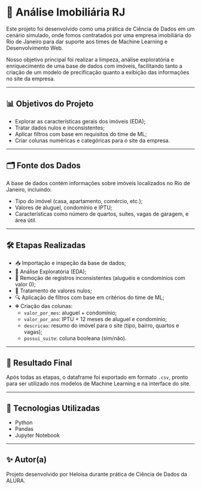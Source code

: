 # 🏡 Análise Imobiliária RJ

Este projeto foi desenvolvido como uma prática de Ciência de Dados em um cenário simulado, onde fomos contratados por uma empresa imobiliária do Rio de Janeiro para dar suporte aos times de Machine Learning e Desenvolvimento Web.

Nosso objetivo principal foi realizar a limpeza, análise exploratória e enriquecimento de uma base de dados com imóveis, facilitando tanto a criação de um modelo de precificação quanto a exibição das informações no site da empresa.

---

## 📊 Objetivos do Projeto

- Explorar as características gerais dos imóveis (EDA);
- Tratar dados nulos e inconsistentes;
- Aplicar filtros com base em requisitos do time de ML;
- Criar colunas numéricas e categóricas para o site da empresa.

---

## 🗂️ Fonte dos Dados

A base de dados contém informações sobre imóveis localizados no Rio de Janeiro, incluindo:

- Tipo do imóvel (casa, apartamento, comércio, etc.);
- Valores de aluguel, condomínio e IPTU;
- Características como número de quartos, suítes, vagas de garagem, e área útil.

---

## 🛠️ Etapas Realizadas

- 📥 Importação e inspeção da base de dados;
- 📌 Análise Exploratória (EDA);
- 🚫 Remoção de registros inconsistentes (aluguéis e condomínios com valor 0);
- 🧼 Tratamento de valores nulos;
- 🔍 Aplicação de filtros com base em critérios do time de ML;
- ➕ Criação das colunas:
  - `valor_por_mes`: aluguel + condomínio;
  - `valor_por_ano`: IPTU + 12 meses de aluguel e condomínio;
  - `descricao`: resumo do imóvel para o site (tipo, bairro, quartos e vagas);
  - `possui_suite`: coluna booleana (sim/não).

---

## 💾 Resultado Final

Após todas as etapas, o dataframe foi exportado em formato `.csv`, pronto para ser utilizado nos modelos de Machine Learning e na interface do site.

---

## 📌 Tecnologias Utilizadas

- Python
- Pandas
- Jupyter Notebook

---

## ✨ Autor(a)

Projeto desenvolvido por Heloisa durante prática de Ciência de Dados da ALURA.  
